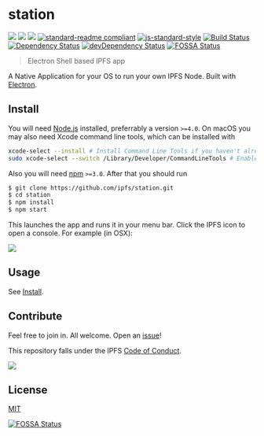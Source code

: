 # station

[![](https://img.shields.io/badge/made%20by-Protocol%20Labs-blue.svg?style=flat-square)](http://ipn.io)
[![](https://img.shields.io/badge/project-IPFS-blue.svg?style=flat-square)](http://ipfs.io/)
[![](https://img.shields.io/badge/freenode-%23ipfs-blue.svg?style=flat-square)](http://webchat.freenode.net/?channels=%23ipfs)
[![standard-readme compliant](https://img.shields.io/badge/standard--readme-OK-green.svg?style=flat-square)](https://github.com/RichardLitt/standard-readme)
[![js-standard-style](https://img.shields.io/badge/code%20style-standard-brightgreen.svg?style=flat-square)](https://github.com/ipfs/station)
[![Build Status](https://img.shields.io/travis/ipfs-shipyard/station/master.svg?style=flat-square)](https://travis-ci.org/ipfs-shipyard/station)
[![Dependency Status](https://img.shields.io/david/ipfs-shipyard/station.svg?style=flat-square)](https://david-dm.org/ipfs-shipyard/station)
[![devDependency Status](https://img.shields.io/david/dev/ipfs-shipyard/station.svg?style=flat-square)](https://david-dm.org/ipfs-shipyard/station#info=devDependencies)
[![FOSSA Status](https://app.fossa.io/api/projects/git%2Bhttps%3A%2F%2Fgithub.com%2Fipfs%2Fstation.svg?type=shield)](https://app.fossa.io/projects/git%2Bhttps%3A%2F%2Fgithub.com%2Fipfs%2Fstation?ref=badge_shield)

> Electron Shell based IPFS app

A Native Application for your OS to run your own IPFS Node. Built with [Electron](http://electron.atom.io/).


## Install

You will need [Node.js](https://nodejs.org/en/) installed, preferrably a version `>=4.0`. On macOS you may also need Xcode command line tools, which can be installed with

```bash
xcode-select --install # Install Command Line Tools if you haven't already.
sudo xcode-select --switch /Library/Developer/CommandLineTools # Enable command line tools
```

Also you will need [npm](npmjs.org) `>=3.0`. After that you should run

```bash
$ git clone https://github.com/ipfs/station.git
$ cd station
$ npm install
$ npm start
```

This launches the app and runs it in your menu bar. Click the IPFS icon to open a console. For example (in OSX):

![](https://ipfs.io/ipfs/QmQjPLSWt54MdFzLAxyEvTdaYPtdTAor7A1d5ugcVcmT87)

## Usage

See [Install](#install).

## Contribute

Feel free to join in. All welcome. Open an [issue](https://github.com/ipfs/station/issues)!

This repository falls under the IPFS [Code of Conduct](https://github.com/ipfs/community/blob/master/code-of-conduct.md).

[![](https://cdn.rawgit.com/jbenet/contribute-ipfs-gif/master/img/contribute.gif)](https://github.com/ipfs/community/blob/master/contributing.md)

## License

[MIT](LICENSE)

[![FOSSA Status](https://app.fossa.io/api/projects/git%2Bhttps%3A%2F%2Fgithub.com%2Fipfs%2Fstation.svg?type=large)](https://app.fossa.io/projects/git%2Bhttps%3A%2F%2Fgithub.com%2Fipfs%2Fstation?ref=badge_large)
